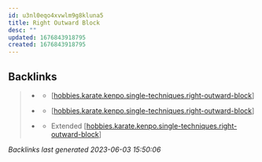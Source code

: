 ```yaml
---
id: u3nl0eqo4xvwlm9g8kluna5
title: Right Outward Block
desc: ""
updated: 1676843918795
created: 1676843918795
---
```


## Backlinks

> - [](..\forms\hobbies.karate.kenpo.forms.long-form-1.md)
>   - [[hobbies.karate.kenpo.single-techniques.right-outward-block]]
>    
> - [](..\forms\hobbies.karate.kenpo.forms.short-form-1.md)
>   - [[hobbies.karate.kenpo.single-techniques.right-outward-block]]
>    
> - [](..\techniques\hobbies.karate.kenpo.techniques.shielding-hammer.md)
>   - Extended [[hobbies.karate.kenpo.single-techniques.right-outward-block]]

_Backlinks last generated 2023-06-03 15:50:06_



[//begin]: # "Autogenerated link references for markdown compatibility"
[hobbies.karate.kenpo.single-techniques.right-outward-block]: hobbies.karate.kenpo.single-techniques.right-outward-block.md "Right Outward Block"
[//end]: # "Autogenerated link references"